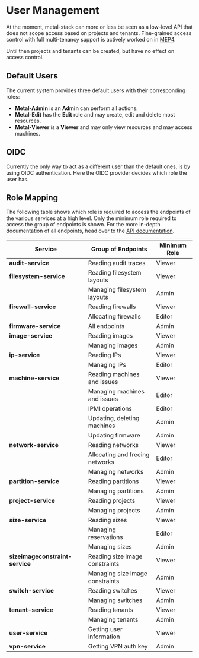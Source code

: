# User Management

At the moment, metal-stack can more or less be seen as a low-level API that does not scope access based on projects and tenants.
Fine-grained access control with full multi-tenancy support is actively worked on in [MEP4](.././developers/proposals/MEP4/README.md).

Until then projects and tenants can be created, but have no effect on access control.

## Default Users

The current system provides three default users with their corresponding roles:

- **Metal-Admin** is an **Admin** can perform all actions.
- **Metal-Edit** has the **Edit** role and may create, edit and delete most resources.
- **Metal-Viewer** is a **Viewer** and may only view resources and may access machines.

## OIDC

Currently the only way to act as a different user than the default ones, is by using OIDC authentication. Here the OIDC provider decides which role the user has.

## Role Mapping

The following table shows which role is required to access the endpoints of the various services at a high level.
Only the minimum role required to access the group of endpoints is shown. For the more in-depth documentation of all endpoints, head over to the [API documentation](../references/apidocs.md).

| **Service**                     | **Group of Endpoints**          | **Minimum Role** |
| ------------------------------- | ------------------------------- | ---------------- |
| **audit-service**               | Reading audit traces            | Viewer           |
| **filesystem-service**          | Reading filesystem layouts      | Viewer           |
|                                 | Managing filesystem layouts     | Admin            |
| **firewall-service**            | Reading firewalls               | Viewer           |
|                                 | Allocating firewalls            | Editor           |
| **firmware-service**            | All endpoints                   | Admin            |
| **image-service**               | Reading images                  | Viewer           |
|                                 | Managing images                 | Admin            |
| **ip-service**                  | Reading IPs                     | Viewer           |
|                                 | Managing IPs                    | Editor           |
| **machine-service**             | Reading machines and issues     | Viewer           |
|                                 | Managing machines and issues    | Editor           |
|                                 | IPMI operations                 | Editor           |
|                                 | Updating, deleting machines     | Admin            |
|                                 | Updating firmware               | Admin            |
| **network-service**             | Reading networks                | Viewer           |
|                                 | Allocating and freeing networks | Editor           |
|                                 | Managing networks               | Admin            |
| **partition-service**           | Reading partitions              | Viewer           |
|                                 | Managing partitions             | Admin            |
| **project-service**             | Reading projects                | Viewer           |
|                                 | Managing projects               | Admin            |
| **size-service**                | Reading sizes                   | Viewer           |
|                                 | Managing reservations           | Editor           |
|                                 | Managing sizes                  | Admin            |
| **sizeimageconstraint-service** | Reading size image constraints  | Viewer           |
|                                 | Managing size image constraints | Admin            |
| **switch-service**              | Reading switches                | Viewer           |
|                                 | Managing switches               | Admin            |
| **tenant-service**              | Reading tenants                 | Viewer           |
|                                 | Managing tenants                | Admin            |
| **user-service**                | Getting user information        | Viewer           |
| **vpn-service**                 | Getting VPN auth key            | Admin            |
